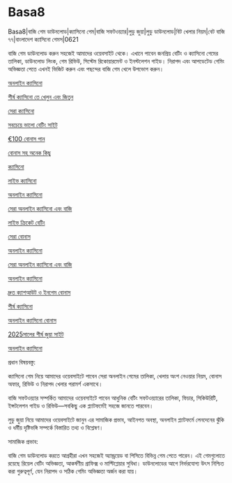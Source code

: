 # Basa8
Basa8|বাজি গেম ডাউনলোড|ক্যাসিনো গেম|বাজি সফটওয়্যার|লুডু জুয়া|লুডু ডাউনলোড|বিট খেলার নিয়ম|বেট বাজি ৭৭|বাংলাদেশ ক্যাসিনো গেমস|0621

বাজি গেম ডাউনলোড করুন সহজেই আমাদের ওয়েবসাইট থেকে। এখানে পাবেন জনপ্রিয় বেটিং ও ক্যাসিনো গেমের তালিকা, ডাউনলোড লিংক, গেম রিভিউ, সিস্টেম রিকোয়ারমেন্ট ও ইনস্টলেশন গাইড। নিরাপদ এবং আপডেটেড গেমিং অভিজ্ঞতা পেতে এখনই ভিজিট করুন এবং পছন্দের বাজি গেম খেলে উপভোগ করুন।

<a href="https://basa8vip.net/">অনলাইন ক্যাসিনো</a>

<a href="https://basa8us.net/">শীর্ষ ক্যাসিনো তে খেলুন এবং জিতুন</a>

<a href="https://basa8vip.com/">সেরা ক্যাসিনো</a>

<a href="https://basa8us.com/">সবচেয়ে ভালো বেটিং সাইট</a>

<a href="https://basa8pro.com/">€100 বোনাস পান</a>

<a href="https://basa8pro.net/">বোনাস সহ অনেক কিছু</a>

<a href="https://basa8live.com/">ক্যাসিনো</a>

<a href="https://basa8live.net/">লাইভ ক্যাসিনো</a>

<a href="https://basa8hub.com/">অনলাইন ক্যাসিনো</a>

<a href="https://basa8hub.net/">সেরা অনলাইন ক্যাসিনো এবং বাজি</a>

<a href="https://basa8uk.com/">লাইভ ক্রিকেট বেটিং</a>

<a href="https://basa8uk.net/">সেরা বোনাস</a>

<a href="https://basa8hub.com/">অনলাইন ক্যাসিনো</a>

<a href="https://basa8hub.net/">সেরা অনলাইন ক্যাসিনো এবং বাজি</a>

<a href="https://basa8sx.com/">অনলাইন ক্যাসিনো</a>

<a href="https://basa8sx.net/">দ্রুত ক্যাশআউট ও ইনগেম বোনাস</a>

<a href="https://basa8wap.net/">শীর্ষ ক্যাসিনো</a>

<a href="https://basa8wap.com/">অনলাইন ক্যাসিনো বোনাস</a>

<a href="https://basa8now.com/">2025সালের শীর্ষ জুয়া সাইট</a>

<a href="https://basa8now.net/">অনলাইন ক্যাসিনো </a>

প্রধান বিষয়বস্তু:

ক্যাসিনো গেম নিয়ে আমাদের ওয়েবসাইটে পাবেন সেরা অনলাইন গেমের তালিকা, খেলায় অংশ নেওয়ার নিয়ম, বোনাস অফার, রিভিউ ও নিরাপদ খেলার পরামর্শ একসাথে।

বাজি সফটওয়্যার সম্পর্কিত আমাদের ওয়েবসাইটে পাবেন আধুনিক বেটিং সফটওয়্যারের তালিকা, ফিচার, সিকিউরিটি, ইন্সটলেশন গাইড ও রিভিউ—সবকিছু এক প্ল্যাটফর্মেই সহজে জানতে পারবেন।

লুডু জুয়া নিয়ে আমাদের ওয়েবসাইটে জানুন এর সামাজিক প্রভাব, আইনগত অবস্থা, অনলাইন প্ল্যাটফর্মে লেনদেনের ঝুঁকি ও ধর্মীয় দৃষ্টিভঙ্গি সম্পর্কে বিস্তারিত তথ্য ও বিশ্লেষণ।

সামাজিক প্রভাব:

বাজি গেম ডাউনলোড করতে আগ্রহীরা এখন সহজেই অ্যান্ড্রয়েড বা পিসিতে বিভিন্ন গেম পেতে পারেন। এই গেমগুলোতে রয়েছে রিয়েল বেটিং অভিজ্ঞতা, আকর্ষণীয় গ্রাফিক্স ও মাল্টিপ্লেয়ার সুবিধা। ডাউনলোডের আগে নির্ভরযোগ্য উৎস নিশ্চিত করা গুরুত্বপূর্ণ, যেন নিরাপদ ও সঠিক গেমিং অভিজ্ঞতা অর্জন করা যায়।
